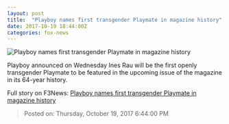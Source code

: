 ```yaml
---
layout: post
title:  "Playboy names first transgender Playmate in magazine history"
date: 2017-10-19 18:44:00Z
categories: fox-news
---
```


![Playboy names first transgender Playmate in magazine history](http://www.foxnews.com/content/dam/fox-news/logo/og-fn-foxnews.jpg)

Playboy announced on Wednesday Ines Rau will be the first openly transgender Playmate to be featured in the upcoming issue of the magazine in its 64-year history.


Full story on F3News: [Playboy names first transgender Playmate in magazine history](http://www.f3nws.com/n/MCWqcE)

> Posted on: Thursday, October 19, 2017 6:44:00 PM
